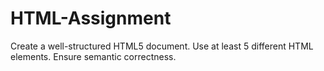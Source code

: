 # HTML-Assignment
Create a well-structured HTML5 document.
Use at least 5 different HTML elements.
Ensure semantic correctness.
